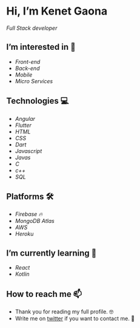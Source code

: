 # Hi, I’m Kenet Gaona 

_Full Stack developer_

## I’m interested in 👀
* *Front-end*
* *Back-end*
* *Mobile*
* *Micro Services*

## Technologies 💻
* *Angular*
* *Flutter*
* *HTML*
* *CSS*
* *Dart*
* *Javascript*
* *Javas*
* *C*
* *c++*
* *SQL*

## Platforms 🛠️
* *Firebase 🔥*
* *MongoDB Atlas*
* *AWS*
* *Heroku*

## I’m currently learning 🚀
* *React*
* *Kotlin*

## How to reach me 📫
* Thank you for reading my full profile. 🤓
* Write me on [twitter](https://twitter.com/kenet_gaona) if you want to contact me. 📧
